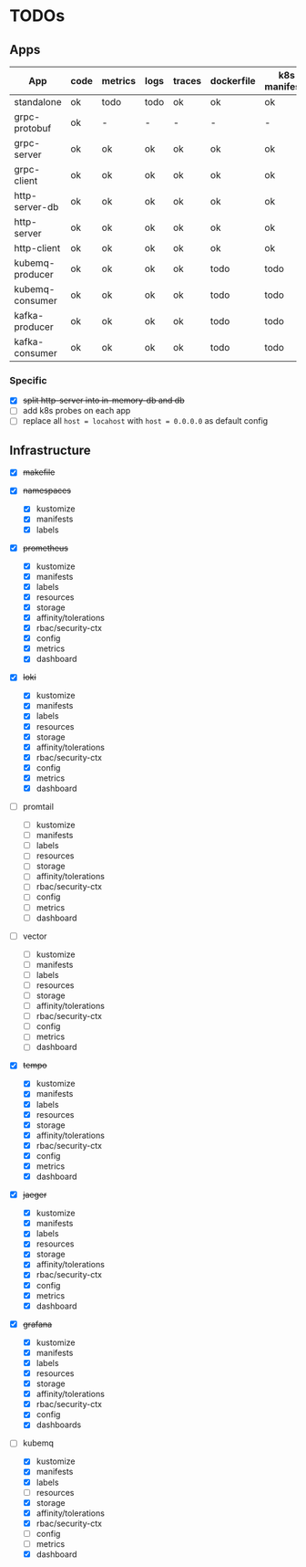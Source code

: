 
# TODOs

## Apps

| App             | code | metrics | logs | traces | dockerfile | k8s manifests | k8s probes | status |
|-----------------|------|---------|------|--------|------------|---------------|------------|--------|
| standalone      | ok   | todo    | todo | ok     | ok         | ok            | todo       | ready  |
| grpc-protobuf   | ok   | -       | -    | -      | -          | -             | -          | ready  |
| grpc-server     | ok   | ok      | ok   | ok     | ok         | ok            | todo       | ready  |
| grpc-client     | ok   | ok      | ok   | ok     | ok         | ok            | todo       | ready  |
| http-server-db  | ok   | ok      | ok   | ok     | ok         | ok            | todo       | ready  |
| http-server     | ok   | ok      | ok   | ok     | ok         | ok            | todo       | ready  |
| http-client     | ok   | ok      | ok   | ok     | ok         | ok            | todo       | ready  |
| kubemq-producer | ok   | ok      | ok   | ok     | todo       | todo          | todo       | wip    |
| kubemq-consumer | ok   | ok      | ok   | ok     | todo       | todo          | todo       | wip    |
| kafka-producer  | ok   | ok      | ok   | ok     | todo       | todo          | todo       | wip    |
| kafka-consumer  | ok   | ok      | ok   | ok     | todo       | todo          | todo       | wip    |

### Specific

- [x] ~~split http-server into in-memory-db and db~~
- [ ] add k8s probes on each app
- [ ] replace all `host = locahost` with `host = 0.0.0.0` as default config 

## Infrastructure

- [x] ~~makefile~~

- [x] ~~namespaces~~
  - [x] kustomize
  - [x] manifests
  - [x] labels

- [x] ~~prometheus~~
  - [x] kustomize
  - [x] manifests
  - [x] labels
  - [x] resources
  - [x] storage
  - [x] affinity/tolerations
  - [x] rbac/security-ctx
  - [x] config
  - [x] metrics
  - [x] dashboard

- [x] ~~loki~~
  - [x] kustomize
  - [x] manifests
  - [x] labels
  - [x] resources
  - [x] storage
  - [x] affinity/tolerations
  - [x] rbac/security-ctx
  - [x] config
  - [x] metrics
  - [x] dashboard

- [ ] promtail
  - [ ] kustomize
  - [ ] manifests
  - [ ] labels
  - [ ] resources
  - [ ] storage
  - [ ] affinity/tolerations
  - [ ] rbac/security-ctx
  - [ ] config
  - [ ] metrics
  - [ ] dashboard

- [ ] vector
  - [ ] kustomize
  - [ ] manifests
  - [ ] labels
  - [ ] resources
  - [ ] storage
  - [ ] affinity/tolerations
  - [ ] rbac/security-ctx
  - [ ] config
  - [ ] metrics
  - [ ] dashboard

- [x] ~~tempo~~
  - [x] kustomize
  - [x] manifests
  - [x] labels
  - [x] resources
  - [x] storage
  - [x] affinity/tolerations
  - [x] rbac/security-ctx
  - [x] config
  - [x] metrics
  - [x] dashboard

- [x] ~~jaeger~~
  - [x] kustomize
  - [x] manifests
  - [x] labels
  - [x] resources
  - [x] storage
  - [x] affinity/tolerations
  - [x] rbac/security-ctx
  - [x] config
  - [x] metrics
  - [x] dashboard

- [x] ~~grafana~~
  - [x] kustomize
  - [x] manifests
  - [x] labels
  - [x] resources
  - [x] storage
  - [x] affinity/tolerations
  - [x] rbac/security-ctx
  - [x] config
  - [x] dashboards

- [ ] kubemq
  - [x] kustomize
  - [x] manifests
  - [x] labels
  - [ ] resources
  - [x] storage
  - [x] affinity/tolerations
  - [x] rbac/security-ctx
  - [ ] config
  - [ ] metrics
  - [x] dashboard
